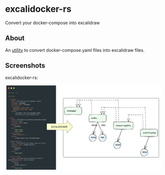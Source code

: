 # excalidocker-rs

Convert your docker-compose into excalidraw

## About

An [utility](https://github.com/etolbakov/excalidocker-rs) to convert docker-compose.yaml files into excalidraw files.


## Screenshots

excalidocker-rs:

![excalidocker-rs](https://github.com/etolbakov/excalidocker-rs/blob/main/data/img/excalidocker-colour-edge.png)